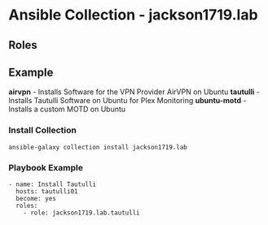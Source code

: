 # Ansible Collection - jackson1719.lab

## Roles

## Example

**airvpn** - Installs Software for the VPN Provider AirVPN on Ubuntu
**tautulli** - Installs Tautulli Software on Ubuntu for Plex Monitoring
**ubuntu-motd** - Installs a custom MOTD on Ubuntu

### Install Collection
```
ansible-galaxy collection install jackson1719.lab
```

### Playbook Example
```
- name: Install Tautulli
  hosts: tautulli01
  become: yes
  roles:
    - role: jackson1719.lab.tautulli
```
